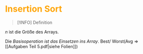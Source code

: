# <font color = "orange">Insertion Sort</font>
>[!INFO] Definition

$n$ ist die Größe des Arrays.

Die *Basisoperation ist das Einsetzen ins Array*.
Best/ Worst(Avg => [[Aufgaben Teil 5.pdf|siehe Folien]])

